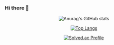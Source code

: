 ### Hi there 👋
<div align=center>
  

![Anurag's GitHub stats](https://github-readme-stats.vercel.app/api?username=lx460&show_icons=true&theme=radical)  
  
  

[![Top Langs](https://github-readme-stats.vercel.app/api/top-langs/?username=lx460&layout=compact)](https://github.com/lx460)
  
[![Solved.ac Profile](http://mazassumnida.wtf/api/v2/generate_badge?boj=lx460)](https://solved.ac/lx460/)  

</div>
<!--
**lx460/lx460** is a ✨ _special_ ✨ repository because its `README.md` (this file) appears on your GitHub profile.

Here are some ideas to get you started:

- 🔭 I’m currently working on ...
- 🌱 I’m currently learning ...
- 👯 I’m looking to collaborate on ...
- 🤔 I’m looking for help with ...
- 💬 Ask me about ...
- 📫 How to reach me: ...
- 😄 Pronouns: ...
- ⚡ Fun fact: ...
-->
